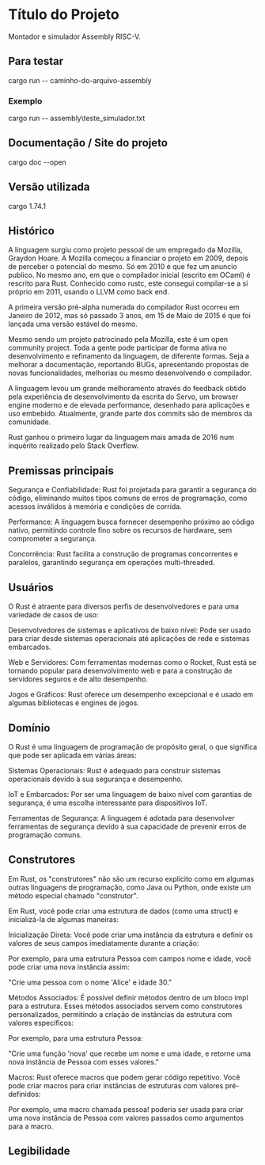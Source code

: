 # Título do Projeto
Montador e simulador Assembly RISC-V.
## Para testar
cargo run -- caminho-do-arquivo-assembly
### Exemplo
cargo run -- assembly\teste_simulador.txt
## Documentação / Site do projeto
cargo doc --open
## Versão utilizada
cargo 1.74.1
## Histórico
A linguagem surgiu como projeto pessoal de um empregado da Mozilla, Graydon Hoare. A Mozilla começou a financiar o projeto em 2009, depois de perceber o potencial do mesmo. Só em 2010 é que fez um anuncio publico. No mesmo ano, em que o compilador inicial (escrito em OCaml) é rescrito para Rust. Conhecido como rustc, este consegui compilar-se a si próprio em 2011, usando o LLVM como back end.

A primeira versão pré-alpha numerada do compilador Rust ocorreu em Janeiro de 2012, mas só passado 3 anos, em 15 de Maio de 2015 é que foi lançada uma versão estável do mesmo.

Mesmo sendo um projeto patrocinado pela Mozilla, este é um open community project. Toda a gente pode participar de forma ativa no desenvolvimento e refinamento da linguagem, de diferente formas. Seja a melhorar a documentação, reportando BUGs, apresentando propostas de novas funcionalidades, melhorias ou mesmo desenvolvendo o compilador.

A linguagem levou um grande melhoramento através do feedback obtido pela experiência de desenvolvimento da escrita do Servo, um browser engine moderno e de elevada performance, desenhado para aplicações e uso embebido. Atualmente, grande parte dos commits são de membros da comunidade.

Rust ganhou o primeiro lugar da linguagem mais amada de 2016 num inquérito realizado pelo Stack Overflow.
## Premissas principais

Segurança e Confiabilidade: Rust foi projetada para garantir a segurança do código, eliminando muitos tipos comuns de erros de programação, como acessos inválidos à memória e condições de corrida.

Performance: A linguagem busca fornecer desempenho próximo ao código nativo, permitindo controle fino sobre os recursos de hardware, sem comprometer a segurança.

Concorrência: Rust facilita a construção de programas concorrentes e paralelos, garantindo segurança em operações multi-threaded.

## Usuários

O Rust é atraente para diversos perfis de desenvolvedores e para uma variedade de casos de uso:

Desenvolvedores de sistemas e aplicativos de baixo nível: Pode ser usado para criar desde sistemas operacionais até aplicações de rede e sistemas embarcados.

Web e Servidores: Com ferramentas modernas como o Rocket, Rust está se tornando popular para desenvolvimento web e para a construção de servidores seguros e de alto desempenho.

Jogos e Gráficos: Rust oferece um desempenho excepcional e é usado em algumas bibliotecas e engines de jogos.

## Domínio

O Rust é uma linguagem de programação de propósito geral, o que significa que pode ser aplicada em várias áreas:

Sistemas Operacionais: Rust é adequado para construir sistemas operacionais devido à sua segurança e desempenho.

IoT e Embarcados: Por ser uma linguagem de baixo nível com garantias de segurança, é uma escolha interessante para dispositivos IoT.

Ferramentas de Segurança: A linguagem é adotada para desenvolver ferramentas de segurança devido à sua capacidade de prevenir erros de programação comuns.

## Construtores

Em Rust, os "construtores" não são um recurso explícito como em algumas outras linguagens de programação, como Java ou Python, onde existe um método especial chamado "construtor".

Em Rust, você pode criar uma estrutura de dados (como uma struct) e inicializá-la de algumas maneiras:

Inicialização Direta:
Você pode criar uma instância da estrutura e definir os valores de seus campos imediatamente durante a criação:

Por exemplo, para uma estrutura Pessoa com campos nome e idade, você pode criar uma nova instância assim:

"Crie uma pessoa com o nome 'Alice' e idade 30."

Métodos Associados:
É possível definir métodos dentro de um bloco impl para a estrutura. Esses métodos associados servem como construtores personalizados, permitindo a criação de instâncias da estrutura com valores específicos:

Por exemplo, para uma estrutura Pessoa:

"Crie uma função 'nova' que recebe um nome e uma idade, e retorne uma nova instância de Pessoa com esses valores."

Macros:
Rust oferece macros que podem gerar código repetitivo. Você pode criar macros para criar instâncias de estruturas com valores pré-definidos:

Por exemplo, uma macro chamada pessoa! poderia ser usada para criar uma nova instância de Pessoa com valores passados como argumentos para a macro.

## Legibilidade


